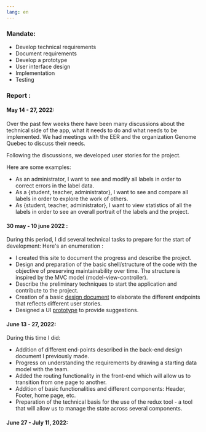 ```yaml
---
lang: en
---
```


### Mandate:

- Develop technical requirements
- Document requirements
- Develop a prototype
- User interface design
- Implementation
- Testing

### Report :

#### May 14 - 27, 2022:

Over the past few weeks there have been many discussions about the technical side of the app, what it needs to do and what needs to be implemented.
We had meetings with the EER and the organization Genome Quebec to discuss their needs.

Following the discussions, we developed user stories for the project.

Here are some examples:
- As an administrator, I want to see and modify all labels in order to correct errors in the label data.
- As a {student, teacher, administrator}, I want to see and compare all labels in order to explore the work of others.
- As {student, teacher, administrator}, I want to view statistics of all the labels in order to see an overall portrait of the labels and the project.

#### 30 may - 10 june 2022 :

During this period, I did several technical tasks to prepare for the start of development:
Here's an enumeration :
- I created this site to document the progress and describe the project.
- Design and preparation of the basic shell/structure of the code with the objective of preserving maintainability over time. The structure is inspired by the MVC model (model-view-controller).
- Describe the preliminary techniques to start the application and contribute to the project.
- Creation of a basic [design document](/projet-IFT3150/extra/endPoints.html) to elaborate the different endpoints that reflects different user stories.
- Designed a UI [prototype](https://www.figma.com/file/PKpWv1xNZZSQ9bKw9wtKBu/Geo-app) to provide suggestions.

#### June 13 - 27, 2022:

During this time I did:
- Addition of different end-points described in the back-end design document I previously made.
- Progress on understanding the requirements by drawing a starting data model with the team.
- Added the routing functionality in the front-end which will allow us to transition from one page to another.
- Addition of basic functionalities and different components: Header, Footer, home page, etc.
- Preparation of the technical basis for the use of the redux tool - a tool that will allow us to manage the state across several components.

#### June 27 - July 11, 2022: